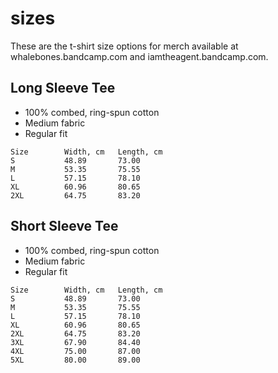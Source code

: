 # sizes

These are the t-shirt size options for merch available at whalebones.bandcamp.com and iamtheagent.bandcamp.com. 

## Long Sleeve Tee

- 100% combed, ring-spun cotton
- Medium fabric
- Regular fit

```
Size        Width, cm   Length, cm
S           48.89       73.00
M           53.35       75.55
L           57.15       78.10
XL          60.96       80.65
2XL         64.75       83.20
```

## Short Sleeve Tee

- 100% combed, ring-spun cotton
- Medium fabric
- Regular fit

```
Size        Width, cm   Length, cm
S           48.89       73.00
M           53.35       75.55
L           57.15       78.10
XL          60.96       80.65
2XL         64.75       83.20
3XL         67.90       84.40
4XL         75.00       87.00
5XL         80.00       89.00
```
